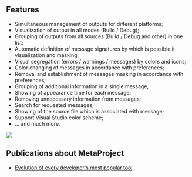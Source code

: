 <h2>Features</h2>
<ul>
<li>Simultaneous management of outputs for different platforms;
<li>Visualization of output in all modes (Build / Debug);
<li>Grouping of outputs from all sources (Build / Debug and other) in one list;
<li>Automatic definition of message signatures by which is possible it visualization and masking;
<li>Visual segregation (errors / warnings / messages) by colors and icons;
<li>Color changing of messages in accordance with preferences;
<li>Removal and establishment of messages masking in accordance with preferences;
<li>Grouping of additional information in a single message;
<li>Showing of appearance time for each message;
<li>Removing unnecessary information from messages;
<li>Search for requested messages;
<li>Showing of the source file which is associated with message;
<li>Support Visual Studio color scheme;
<li>… and much more.
</ul>

<img src='https://habrastorage.org/webt/9p/_h/91/9p_h91wejrt-ys6h8kpp_qz754y.gif'>

<h2>Publications about MetaProject</h2>
<ul>
<li><a href='https://habr.com/ru/post/458300/'>Evolution of every developer's most popular tool</a>
</ul>
